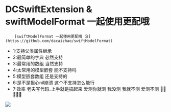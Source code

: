 # DCSwiftExtension & swiftModelFormat 一起使用更配哦
        [swiftModelFormat 一起使用更配哦 😘](https://github.com/dacaizhao/swiftModelFormat) 
* 1:支持父类属性继承  
* 2:最简单的字典 必然支持
* 3:最常用的数组 当然支持
* 4:太常用的模型嵌套 能不支持吗
* 5:模型嵌套数组  还是支持的
* 6:是不是担心nil崩溃 这个不支持怎么能行
* 7:效率 老夫写代码_上手就是搞起来 爱测你就测 我没测 我就不测 爱测不测 👻👻👻👻👻

![](https://github.com/dacaizhao/DCSwiftExtension/blob/master/mark.png?raw=true)
